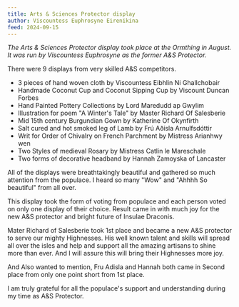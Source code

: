 ```yaml
---
title: Arts & Sciences Protector display
author: Viscountess Euphrosyne Eirenikina 
feed: 2024-09-15
---
```


_The Arts & Sciences Protector display took place at the Ormthing in August. It was run by Viscountess Euphrosyne as the former A&S Protector._

There were 9 displays from very skilled A&S competitors.

- 3 pieces of hand woven cloth by Viscountess Eibhlin Ni Ghallchobair
- Handmade Coconut Cup and Coconut Sipping Cup by Viscount Duncan Forbes
- Hand Painted Pottery Collections by Lord Maredudd ap Gwylim
- Illustration for poem "A Winter's Tale" by Master Richard Of Salesberie
- Mid 15th century Burgundian Gown by Katherine Of Okynfirth 
- Salt cured and hot smoked leg of Lamb by Frú Aðísla Arnulfsdóttir
- Writ for Order of Chivalry on French Parchment by Mistress Arianhwy wen
- Two Styles of medieval Rosary by Mistress Catlin le Mareschale
- Two forms of decorative headband by Hannah Zamoyska of Lancaster 

All of the displays were breathtakingly beautiful and gathered so much attention from the populace.
I heard so many "Wow" and "Ahhhh So beautiful" from all over.

This display took the form of voting from populace and each person voted on only one display of their choice.
Result came in with much joy for the new A&S protector and bright future of Insulae Draconis.

Mater Richard of Salesberie took 1st place and became a new A&S protector to serve our mighty Highnesses.
His well known talent and skills will spread all over the isles and help and support all the amazing artisans to shine more than ever. And I will assure this will bring  their Highnesses more joy.

And Also wanted to mention, Fru Adisla and Hannah both came in Second place from only one point short from 1st place. 

I am truly grateful for all the populace's support and understanding during my time as A&S Protector.
